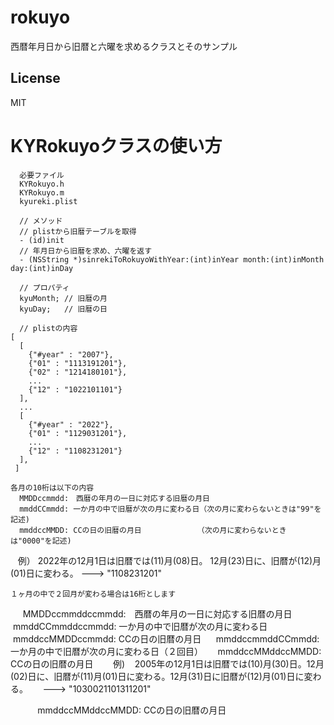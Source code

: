 # rokuyo
西暦年月日から旧暦と六曜を求めるクラスとそのサンプル

## License
MIT

# KYRokuyoクラスの使い方
      必要ファイル
      KYRokuyo.h
      KYRokuyo.m
      kyureki.plist
      
      // メソッド
      // plistから旧暦テーブルを取得
      - (id)init
      // 年月日から旧暦を求め、六曜を返す
      - (NSString *)sinrekiToRokuyoWithYear:(int)inYear month:(int)inMonth day:(int)inDay
    
      // プロパティ
      kyuMonth;	// 旧暦の月
      kyuDay;	// 旧暦の日
 
      // plistの内容
    [
      [
        {"#year" : "2007"},
        {"01" : "1113191201"},
        {"02" : "1214180101"},
        ...
        {"12" : "1022101101"}
      ],
      ...
      [
        {"#year" : "2022"},
        {"01" : "1129031201"},
        ...
        {"12" : "1108231201"}
      ],
     ]
    
    各月の10桁は以下の内容
      MMDDccmmdd:　西暦の年月の一日に対応する旧暦の月日
      mmddCCmmdd: 一か月の中で旧暦が次の月に変わる日（次の月に変わらないときは"99"を記述)
      mmddccMMDD: CCの日の旧暦の月日　　　　　　　　（次の月に変わらないときは"0000"を記述)      
    例）
    2022年の12月1日は旧暦では(11)月(08)日。 12月(23)日に、旧暦が(12)月(01)日に変わる。
      ---> "1108231201"
      
    １ヶ月の中で２回月が変わる場合は16桁とします
      MMDDccmmddccmmdd:　西暦の年月の一日に対応する旧暦の月日
      mmddCCmmddccmmdd: 一か月の中で旧暦が次の月に変わる日
      mmddccMMDDccmmdd: CCの日の旧暦の月日
      mmddccmmddCCmmdd: 一か月の中で旧暦が次の月に変わる日（２回目）
      mmddccMMddccMMDD: CCの日の旧暦の月日    
    例)
    2005年の12月1日は旧暦では(10)月(30)日。12月(02)日に、旧暦が(11)月(01)日に変わる。12月(31)日に旧暦が(12)月(01)日に変わる。
      ---> "1030021101311201"
 
      
      mmddccMMddccMMDD: CCの日の旧暦の月日    
